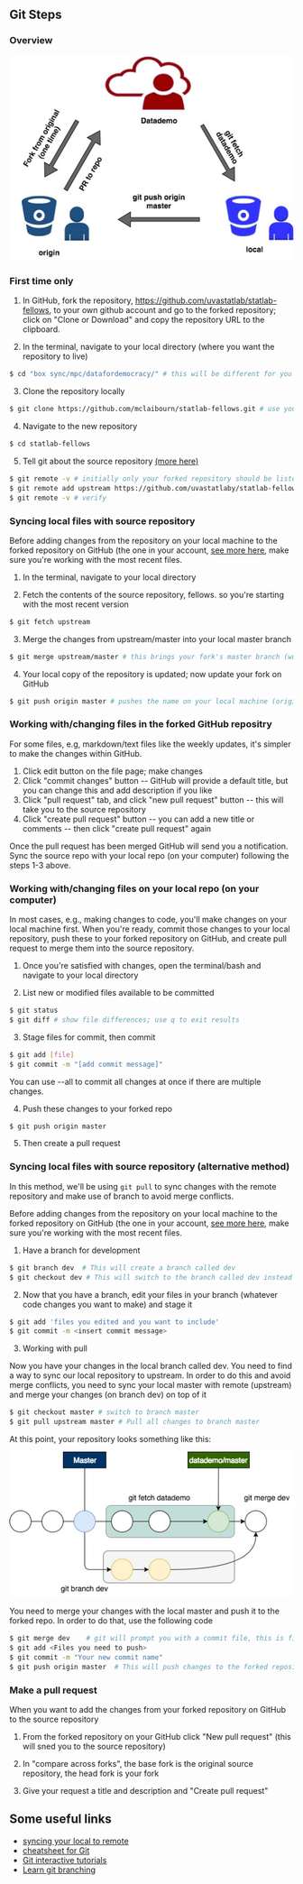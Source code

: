 ## Git Steps

### Overview

<p align="center">
  <img src="images/overview.jpg">
</p>

### First time only

1. In GitHub, fork the repository, https://github.com/uvastatlab/statlab-fellows, to your own github account and go to the forked repository; click on "Clone or Download" and copy the repository URL to the clipboard.

2. In the terminal, navigate to your local directory (where you want the repository to live)

```sh
$ cd "box sync/mpc/datafordemocracy/" # this will be different for you
```

3. Clone the repository locally

```sh
$ git clone https://github.com/mclaibourn/statlab-fellows.git # use your GitHub name/url
```

4. Navigate to the new repository

```sh
$ cd statlab-fellows
```

5. Tell git about the source repository [(more here)](https://help.github.com/articles/configuring-a-remote-for-a-fork/)

```sh
$ git remote -v # initially only your forked repository should be listed
$ git remote add upstream https://github.com/uvastatlaby/statlab-fellows.git # "upstream" is a name we provided to reference the source repository
$ git remote -v # verify
```

### Syncing local files with source repository

Before adding changes from the repository on your local machine to the forked repository on GitHub (the one in your account,
[see more here](https://help.github.com/articles/syncing-a-fork/), make sure you're working with the most recent files.

1. In the terminal, navigate to your local directory

2. Fetch the contents of the source repository, fellows. so you're starting with the most recent version

```sh
$ git fetch upstream
```

3. Merge the changes from upstream/master into your local master branch

```sh
$ git merge upstream/master # this brings your fork's master branch (working directory) in sync with the source repository's master branch)
```

4. Your local copy of the repository is updated; now update your fork on GitHub

```sh
$ git push origin master # pushes the name on your local machine (origin) to a branch on your GitHub page (master)
```

### Working with/changing files in the forked GitHub repositry

For some files, e.g, markdown/text files like the weekly updates, it's simpler to make the changes within GitHub.

1. Click edit button on the file page; make changes
2. Click "commit changes" button -- GitHub will provide a default title, but you can change this and add description if you like
3. Click "pull request" tab, and click "new pull request" button -- this will take you to the source repository
4. Click "create pull request" button -- you can add a new title or comments -- then click "create pull request" again

Once the pull request has been merged GitHub will send you a notification. Sync the source repo with your local repo (on your computer) following the steps 1-3 above.


### Working with/changing files on your local repo (on your computer)

In most cases, e.g., making changes to code, you'll make changes on your local machine first. When you're ready, commit those changes to your local repository, push these to your forked repository on GitHub, and create pull request to merge them into the source repository.

1. Once you're satisfied with changes, open the terminal/bash and navigate to your local directory

2. List new or modified files available to be committed

```sh
$ git status
$ git diff # show file differences; use q to exit results
```

3. Stage files for commit, then commit 

```sh
$ git add [file]
$ git commit -m "[add commit message]"
```

You can use --all to commit all changes at once if there are multiple changes.

4. Push these changes to your forked repo

```sh
$ git push origin master
```
5. Then create a pull request 

### Syncing local files with source repository (alternative method)

In this method, we'll be using ```git pull``` to sync changes with the remote repository and make use of branch to avoid
merge conflicts.

Before adding changes from the repository on your local machine to the forked repository on GitHub (the one in your account, [see more here](https://help.github.com/articles/syncing-a-fork/), make sure you're working with the most recent files.

1. Have a branch for development
```sh
$ git branch dev  # This will create a branch called dev
$ git checkout dev # This will switch to the branch called dev instead of master

```
2. Now that you have a branch, edit your files in your branch (whatever code changes you want to make) and stage it

```sh
$ git add 'files you edited and you want to include'
$ git commit -m <insert commit message>
```

3. Working with pull

Now you have your changes in the local branch called dev. You need to find a way to sync our local repository to
upstream. In order to do this and avoid merge conflicts, you need to sync your local master with remote (upstream) and merge your changes (on branch dev)
on top of it

```sh
$ git checkout master # switch to branch master
$ git pull upstream master # Pull all changes to branch master
```
At this point, your repository looks something like this:

<p align="center">
  <img src="images/branch.jpg">
</p>

You need to merge your changes with the local master and push it to the forked repo. In order to do that, use the
following code

```sh
$ git merge dev    # git will prompt you with a commit file, this is fine. Save it.
$ git add <Files you need to push>
$ git commit -m "Your new commit name"
$ git push origin master  # This will push changes to the forked repository
```

### Make a pull request
When you want to add the changes from your forked repository on GitHub to the source repository

1. From the forked repository on your GitHub click "New pull request" (this will sned you to the source repository)

2. In "compare across forks", the base fork is the original source repository, the head fork is your fork

3. Give your request a title and description and "Create pull request"

## Some useful links

* [syncing your local to remote](https://www.atlassian.com/git/tutorials/syncing)
* [cheatsheet for Git](http://supercollider.github.io/development/git-cheat-sheet)
* [Git interactive tutorials](https://try.github.io/levels/1/challenges/1)
* [Learn git branching](http://learngitbranching.js.org/)

